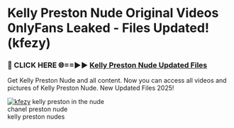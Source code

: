 # Kelly Preston Nude Original Videos 0nlyFans Leaked - Files Updated! (kfezy)

<h3>🔴 CLICK HERE 🌐==►► <a href="https://tinyurl.com/52m3yx9h" rel="nofollow">Kelly Preston Nude Updated Files</a></h3>

Get Kelly Preston Nude and all content. Now you can access all videos and pictures of Kelly Preston Nude. New Updated Files 2025!

[![kfezy](https://i.imgur.com/TnHtlc8.gif)](https://tinyurl.com/52m3yx9h)
kelly preston in the nude<br>
chanel preston nude<br>
kelly preston nudes